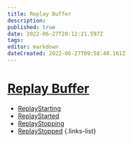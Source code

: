 ```yaml
---
title: Replay Buffer
description: 
published: true
date: 2022-06-27T20:12:21.597Z
tags: 
editor: markdown
dateCreated: 2022-06-27T09:58:48.161Z
---
```


# [Replay Buffer](/en/Integrations/OBS/OBS-Events)
* [ReplayStarting](/en/Sub-Actions/OBS/Events/Replay-Buffer/ReplayStarting)
* [ReplayStarted](/en/Sub-Actions/OBS/Events/Replay-Buffer/ReplayStarted)
* [ReplayStopping](/en/Sub-Actions/OBS/Events/Replay-Buffer/ReplayStopping)
* [ReplayStopped](/en/Sub-Actions/OBS/Events/Replay-Buffer/ReplayStopped)
{.links-list}